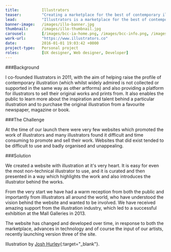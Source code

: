 ```yaml
---
title:  		Illustrators
teaser:  		"Creating a marketplace for the best of contemporary illustration"
lead:			"Illustrators is a marketplace for the best of contemporary illustration."
banner-image: 	/images/illo-banner.jpg
thumbnail: 		/images/illo-thumbnail.jpg
carousel: 		[/images/bcc-ia-home.png, /images/bcc-info.png, /images/bcc-blocks.png, /images/bcc-design-home.jpg]
work-url:		"https://www.illustrators.co"
date:   		2016-01-01 19:03:42 +0000
project-type: 	Personal project
roles:			[UX designer, Web designer, Developer]
---
```


###Background

I co-founded Illustrators in 2011, with the aim of helping raise the profile of contemporary illustration (which whilst widely admired is not collected or supported in the same way as other artforms) and also providing a platform for illustrators to sell their original works and prints from. It also enables the public to learn more about the inspiration and talent behind a particular illustration and to purchase the original illustration from a favourite newspaper, magazine or book. 

###The Challenge

At the time of our launch there were very few websites which promoted the work of illustrators and many illustrators found it difficult and time consuming to promote and sell their work. Websites that did exist tended to be difficult to use and badly organised and unappealing. 

###Solution

We created a website with illustration at it's very heart. It is easy for even the most non-technical illustrator to use, and it is curated and then presented in a way which highlights the work and also introduces the illustrator behind the works. 

From the very start we have had a warm reception from both the public and importantly from illlustrators all around the world, who have understood the vision behind the website and wanted to be involved. We have received amazing support from the illustration industry, which led to a successful exhibition at the Mall Galleries in 2013. 

The website has changed and developed over time, in response to both the marketplace, advances in technology and of course the input of our artists, recently launching version three of the site. 

Illustration by [Josh Hurley](https://www.illustrators.co/artwork/totem-red){:target="_blank"}.